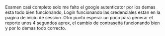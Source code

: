 Examen casi completo solo me falto el google autenticator por los demas esta todo bien funcionando, Login funcionando las credenciales estan en la pagina de inicio de session. Otro punto esperar un poco para generar el reporte unos 4 segundos aprox, el cambio de contraseña funcionando bien y por lo demas todo correcto.
